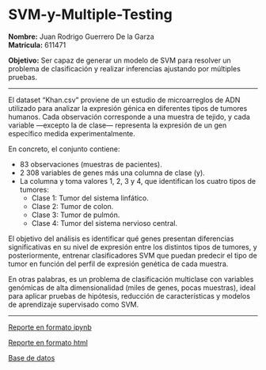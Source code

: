 # SVM-y-Multiple-Testing


**Nombre:** Juan Rodrigo Guerrero De la Garza  
**Matrícula:** 611471  

**Objetivo:** Ser capaz de generar un modelo de SVM para resolver un problema de clasificación y realizar inferencias ajustando por múltiples pruebas.


---
El dataset “Khan.csv” proviene de un estudio de microarreglos de ADN utilizado para analizar la expresión génica en diferentes tipos de tumores humanos.
Cada observación corresponde a una muestra de tejido, y cada variable —excepto la de clase— representa la expresión de un gen específico medida experimentalmente.

En concreto, el conjunto contiene:
- 83 observaciones (muestras de pacientes).
- 2 308 variables de genes más una columna de clase (y).
- La columna y toma valores 1, 2, 3 y 4, que identifican los cuatro tipos de tumores:
  - Clase 1: Tumor del sistema linfático.
  - Clase 2: Tumor de colon.
  - Clase 3: Tumor de pulmón.
  - Clase 4: Tumor del sistema nervioso central.

El objetivo del análisis es identificar qué genes presentan diferencias significativas en su nivel de expresión entre los distintos tipos de tumores, y posteriormente, entrenar clasificadores SVM que puedan predecir el tipo de tumor en función del perfil de expresión genética de cada muestra.

En otras palabras, es un problema de clasificación multiclase con variables genómicas de alta dimensionalidad (miles de genes, pocas muestras), ideal para aplicar pruebas de hipótesis, reducción de características y modelos de aprendizaje supervisado como SVM.

---

<a href="././A3.1%20611471.ipynb" download>Reporte en formato ipynb</a>  

[Reporte en formato html](./A3.1%20611471.html) 

<a href="A3.1%20Khan.csv" download>Base de datos</a>  

